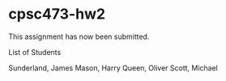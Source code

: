 # cpsc473-hw2
This assignment has now been submitted.

List of Students

Sunderland, James
Mason, Harry
Queen, Oliver
Scott, Michael
